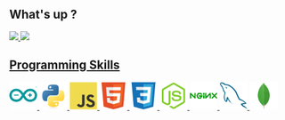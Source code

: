## What's up ? 

<div>
    <a href="https://github.com/otavioacb">
    <img height="180em" src="https://github-readme-stats.vercel.app/api?username=otavioacb&show_icons=true&theme=cobalt&include_all_commits=true&count_private=true"/>
    <img height="180em" src="https://github-readme-stats.vercel.app/api/top-langs/?username=otavioacb&layout=compact&langs_count=7&theme=cobalt"/>
</div>

## Programming Skills

<div>
  <img height="50px" width="50px" src="https://github.com/devicons/devicon/blob/2ae2a900d2f041da66e950e4d48052658d850630/icons/arduino/arduino-original.svg"/>
  <img height="50px" width="50px" src="https://github.com/devicons/devicon/blob/2ae2a900d2f041da66e950e4d48052658d850630/icons/python/python-original.svg"/>
  <img height="50px" width="50px" src="https://github.com/devicons/devicon/blob/2ae2a900d2f041da66e950e4d48052658d850630/icons/javascript/javascript-original.svg"/>
  <img height="50px" width="50px" src="https://github.com/devicons/devicon/blob/2ae2a900d2f041da66e950e4d48052658d850630/icons/html5/html5-original.svg"/>
  <img height="50px" width="50px" src="https://github.com/devicons/devicon/blob/2ae2a900d2f041da66e950e4d48052658d850630/icons/css3/css3-original.svg"/>
  <img height="50px" width="50px" src="https://github.com/devicons/devicon/blob/2ae2a900d2f041da66e950e4d48052658d850630/icons/nodejs/nodejs-original.svg"/>
  <img height="50px" width="50px" src="https://github.com/devicons/devicon/blob/2ae2a900d2f041da66e950e4d48052658d850630/icons/nginx/nginx-original.svg"/>
  <img height="50px" width="50px" src="https://github.com/devicons/devicon/blob/2ae2a900d2f041da66e950e4d48052658d850630/icons/mysql/mysql-original.svg"/>
  <img height="50px" width="50px" src="https://github.com/devicons/devicon/blob/2ae2a900d2f041da66e950e4d48052658d850630/icons/mongodb/mongodb-original.svg"/>
</div>
